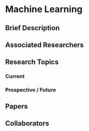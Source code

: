 # Machine Learning

## Brief Description

## Associated Researchers

## Research Topics
### Current

### Prospective / Future

## Papers

## Collaborators
